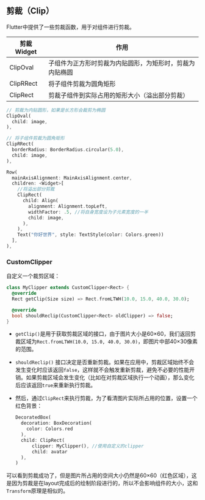 ## 剪裁（Clip）

Flutter中提供了一些剪裁函数，用于对组件进行剪裁。

| 剪裁Widget | 作用                                                     |
| ---------- | -------------------------------------------------------- |
| ClipOval   | 子组件为正方形时剪裁为内贴圆形，为矩形时，剪裁为内贴椭圆 |
| ClipRRect  | 将子组件剪裁为圆角矩形                                   |
| ClipRect   | 剪裁子组件到实际占用的矩形大小（溢出部分剪裁）           |

```dart
// 剪裁为内贴圆形，如果是长方形会裁剪为椭圆
ClipOval(
  child: image,
),

// 将子组件剪裁为圆角矩形
ClipRRect(
  borderRadius: BorderRadius.circular(5.0),
  child: image,
),

Row(
  mainAxisAlignment: MainAxisAlignment.center,
  children: <Widget>[
    //将溢出部分剪裁
    ClipRect(
      child: Align(
        alignment: Alignment.topLeft,
        widthFactor: .5, //将自身宽度设为子元素宽度的一半
        child: image,
      ),
    ),
    Text("你好世界", style: TextStyle(color: Colors.green))
  ],
),
```



### CustomClipper

自定义一个裁剪区域：

```dart
class MyClipper extends CustomClipper<Rect> {
  @override
  Rect getClip(Size size) => Rect.fromLTWH(10.0, 15.0, 40.0, 30.0);

  @override
  bool shouldReclip(CustomClipper<Rect> oldClipper) => false;
}
```

- `getClip()`是用于获取剪裁区域的接口，由于图片大小是60×60，我们返回剪裁区域为`Rect.fromLTWH(10.0, 15.0, 40.0, 30.0)`，即图片中部40×30像素的范围。

- `shouldReclip()` 接口决定是否重新剪裁。如果在应用中，剪裁区域始终不会发生变化时应该返回`false`，这样就不会触发重新剪裁，避免不必要的性能开销。如果剪裁区域会发生变化（比如在对剪裁区域执行一个动画），那么变化后应该返回`true`来重新执行剪裁。

- 然后，通过`ClipRect`来执行剪裁，为了看清图片实际所占用的位置，设置一个红色背景：

  ```dart
  DecoratedBox(
    decoration: BoxDecoration(
      color: Colors.red
    ),
    child: ClipRect(
        clipper: MyClipper(), //使用自定义的clipper
        child: avatar
    ),
  )
  ```

可以看到剪裁成功了，但是图片所占用的空间大小仍然是60×60（红色区域），这是因为剪裁是在layout完成后的绘制阶段进行的，所以不会影响组件的大小，这和`Transform`原理是相似的。